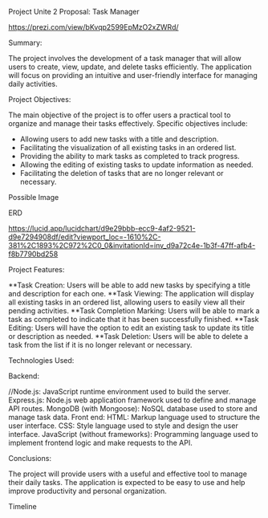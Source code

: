 Project Unite 2 Proposal: Task Manager

https://prezi.com/view/bKvqp2599EpMzO2xZWRd/

Summary:

The project involves the development of a task manager that will allow users to create, view, update, and delete tasks efficiently. The application will focus on providing an intuitive and user-friendly interface for managing daily activities.

Project Objectives:

The main objective of the project is to offer users a practical tool to organize and manage their tasks effectively. Specific objectives include:
* Allowing users to add new tasks with a title and description.
* Facilitating the visualization of all existing tasks in an ordered list.
* Providing the ability to mark tasks as completed to track progress.
* Allowing the editing of existing tasks to update information as needed.
* Facilitating the deletion of tasks that are no longer relevant or necessary.

Possible Image 

ERD

https://lucid.app/lucidchart/d9e29bbb-ecc9-4af2-9521-d9e7294908df/edit?viewport_loc=-1610%2C-381%2C1893%2C972%2C0_0&invitationId=inv_d9a72c4e-1b3f-47ff-afb4-f8b7790bd258


Project Features:

**Task Creation: Users will be able to add new tasks by specifying a title and description for each one.
**Task Viewing: The application will display all existing tasks in an ordered list, allowing users to easily view all their pending activities.
**Task Completion Marking: Users will be able to mark a task as completed to indicate that it has been successfully finished.
**Task Editing: Users will have the option to edit an existing task to update its title or description as needed.
**Task Deletion: Users will be able to delete a task from the list if it is no longer relevant or necessary.

Technologies Used:

Backend:

//Node.js: JavaScript runtime environment used to build the server.
Express.js: Node.js web application framework used to define and manage API routes.
MongoDB (with Mongoose): NoSQL database used to store and manage task data.
Front end:
HTML: Markup language used to structure the user interface.
CSS: Style language used to style and design the user interface.
JavaScript (without frameworks): Programming language used to implement frontend logic and make requests to the API.

Conclusions:

The project will provide users with a useful and effective tool to manage their daily tasks. The application is expected to be easy to use and help improve productivity and personal organization.


Timeline
